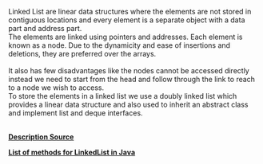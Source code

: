 <p> Linked List are linear data structures where the elements are not stored in contiguous locations and every element is a separate object with a data part and address part. <br> 
The elements are linked using pointers and addresses. Each element is known as a node. Due to the dynamicity and ease of insertions and deletions, they are preferred over the arrays.<br> <br>
   It also has few disadvantages like the nodes cannot be accessed directly instead we need to start from the head and follow through the link to reach to a node we wish to access. <br>
To store the elements in a linked list we use a doubly linked list which provides a linear data structure and also used to inherit an abstract class and implement list and deque interfaces. <br> <br>

 </p>
<b> <a href="https://www.geeksforgeeks.org/">Description Source</a> </b>   

<b> <a href="https://github.com/tbayzin/Simple-Data-Structures-Usage/blob/master/Classes-Samples/LinkedList/MethodsOfLinkedList.java/">List of methods for LinkedList in Java</a> </b>   

